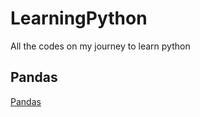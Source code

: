 # LearningPython
All the codes on my journey to learn python


## Pandas
[Pandas](https://github.com/swoyam2609/learningpython/blob/main/Learning%20Pandas/pandas.md)
